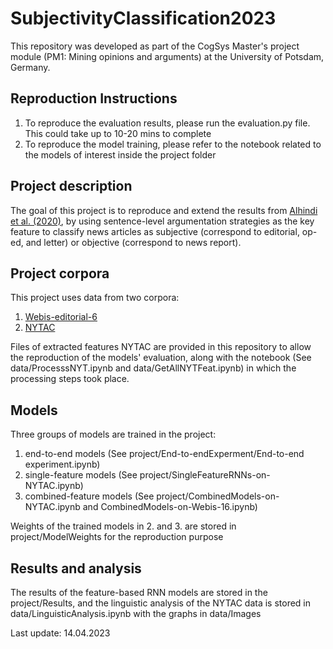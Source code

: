 # SubjectivityClassification2023

This repository was developed as part of the CogSys Master's project module (PM1: Mining opinions and arguments) at the University of Potsdam, Germany.

## Reproduction Instructions

1. To reproduce the evaluation results, please run the evaluation.py file. This could take up to 10-20 mins to complete
2. To reproduce the model training, please refer to the notebook related to the models of interest inside the project folder

## Project description

The goal of this project is to reproduce and extend the results from [Alhindi et al. (2020)](https://aclanthology.org/2020.coling-main.540.pdf), by using sentence-level argumentation strategies as the key feature to classify news articles as subjective (correspond to editorial, op-ed, and letter) or objective (correspond to news report).

## Project corpora

This project uses data from two corpora:
1. [Webis-editorial-6](https://webis.de/data/webis-editorials-16.html)
2. [NYTAC](https://catalog.ldc.upenn.edu/LDC2008T19)

Files of extracted features NYTAC are provided in this repository to allow the reproduction of the models' evaluation, along with the notebook (See data/ProcesssNYT.ipynb and data/GetAllNYTFeat.ipynb) in which the processing steps took place.

## Models
Three groups of models are trained in the project:
1. end-to-end models (See project/End-to-endExperment/End-to-end experiment.ipynb)
2. single-feature models (See project/SingleFeatureRNNs-on-NYTAC.ipynb)
3. combined-feature models (See project/CombinedModels-on-NYTAC.ipynb and CombinedModels-on-Webis-16.ipynb)

Weights of the trained models in 2. and 3. are stored in project/ModelWeights for the reproduction purpose

## Results and analysis
The results of the feature-based RNN models are stored in the project/Results, and the linguistic analysis of the NYTAC data is stored in data/LinguisticAnalysis.ipynb with the graphs in data/Images

Last update: 14.04.2023
